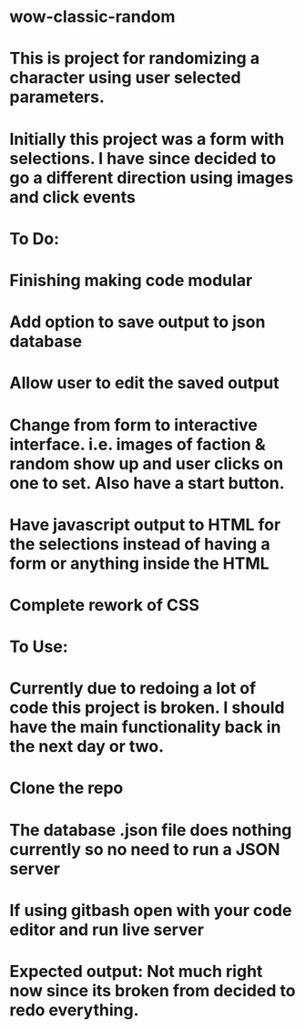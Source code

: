 # wow-classic-random
# This is project for randomizing a character using user selected parameters.
# Initially this project was a form with selections. I have since decided to go a different direction using images and click events

# To Do:
# Finishing making code modular
# Add option to save output to json database
# Allow user to edit the saved output
# Change from form to interactive interface. i.e. images of faction & random show up and user clicks on one to set. Also have a start button.
# Have javascript output to HTML for the selections instead of having a form or anything inside the HTML
# Complete rework of CSS

# To Use:
# Currently due to redoing a lot of code this project is broken. I should have the main functionality back in the next day or two.
# Clone the repo
# The database .json file does nothing currently so no need to run a JSON server
# If using gitbash open with your code editor and run live server
# Expected output: Not much right now since its broken from decided to redo everything.
